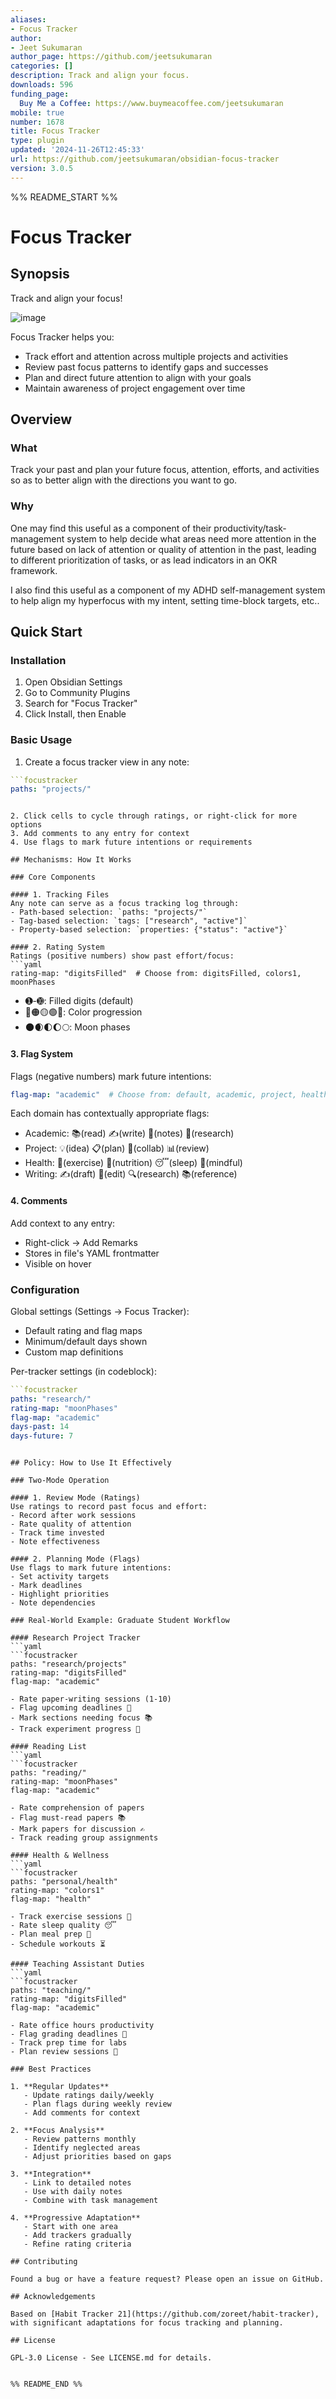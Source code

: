 ```yaml
---
aliases:
- Focus Tracker
author:
- Jeet Sukumaran
author_page: https://github.com/jeetsukumaran
categories: []
description: Track and align your focus.
downloads: 596
funding_page:
  Buy Me a Coffee: https://www.buymeacoffee.com/jeetsukumaran
mobile: true
number: 1678
title: Focus Tracker
type: plugin
updated: '2024-11-26T12:45:33'
url: https://github.com/jeetsukumaran/obsidian-focus-tracker
version: 3.0.5
---
```


%% README_START %%

# Focus Tracker

## Synopsis

Track and align your focus!

![image](https://github.com/jeetsukumaran/obsidian-focus-tracker/assets/26183/4e7343d0-c1ad-49e1-a077-1e0ec48dc135)

Focus Tracker helps you:
- Track effort and attention across multiple projects and activities
- Review past focus patterns to identify gaps and successes
- Plan and direct future attention to align with your goals
- Maintain awareness of project engagement over time

## Overview

### What

Track your past and plan your future focus, attention, efforts, and activities so as to better align with the directions you want to go.

### Why

One may find this useful as a component of their productivity/task-management system to help decide what areas need more attention in the future based on lack of attention or quality of attention in the past, leading to different prioritization of tasks, or as lead indicators in an OKR framework.

I also find this useful as a component of my ADHD self-management system to help align my hyperfocus with my intent, setting time-block targets, etc..

## Quick Start

### Installation

1. Open Obsidian Settings
2. Go to Community Plugins
3. Search for "Focus Tracker"
4. Click Install, then Enable

### Basic Usage

1. Create a focus tracker view in any note:
```yaml
```focustracker
paths: "projects/"
```
```

2. Click cells to cycle through ratings, or right-click for more options
3. Add comments to any entry for context
4. Use flags to mark future intentions or requirements

## Mechanisms: How It Works

### Core Components

#### 1. Tracking Files
Any note can serve as a focus tracking log through:
- Path-based selection: `paths: "projects/"`
- Tag-based selection: `tags: ["research", "active"]`
- Property-based selection: `properties: {"status": "active"}`

#### 2. Rating System
Ratings (positive numbers) show past effort/focus:
```yaml
rating-map: "digitsFilled"  # Choose from: digitsFilled, colors1, moonPhases
```
- ➊-➓: Filled digits (default)
- 🔴🟠🟡🟢🔵: Color progression
- 🌑🌒🌓🌔🌕: Moon phases

#### 3. Flag System
Flags (negative numbers) mark future intentions:
```yaml
flag-map: "academic"  # Choose from: default, academic, project, health, writing
```

Each domain has contextually appropriate flags:
- Academic: 📚(read) ✍️(write) 📝(notes) 🔬(research)
- Project: 💡(idea) 📋(plan) 👥(collab) 📊(review)
- Health: 🏃(exercise) 🥗(nutrition) 😴(sleep) 🧘(mindful)
- Writing: ✍️(draft) 📝(edit) 🔍(research) 📚(reference)

#### 4. Comments
Add context to any entry:
- Right-click → Add Remarks
- Stores in file's YAML frontmatter
- Visible on hover

### Configuration

Global settings (Settings → Focus Tracker):
- Default rating and flag maps
- Minimum/default days shown
- Custom map definitions

Per-tracker settings (in codeblock):
```yaml
```focustracker
paths: "research/"
rating-map: "moonPhases"
flag-map: "academic"
days-past: 14
days-future: 7
```
```

## Policy: How to Use It Effectively

### Two-Mode Operation

#### 1. Review Mode (Ratings)
Use ratings to record past focus and effort:
- Record after work sessions
- Rate quality of attention
- Track time invested
- Note effectiveness

#### 2. Planning Mode (Flags)
Use flags to mark future intentions:
- Set activity targets
- Mark deadlines
- Highlight priorities
- Note dependencies

### Real-World Example: Graduate Student Workflow

#### Research Project Tracker
```yaml
```focustracker
paths: "research/projects"
rating-map: "digitsFilled"
flag-map: "academic"
```
```
- Rate paper-writing sessions (1-10)
- Flag upcoming deadlines 📅
- Mark sections needing focus 📚
- Track experiment progress 🔬

#### Reading List
```yaml
```focustracker
paths: "reading/"
rating-map: "moonPhases"
flag-map: "academic"
```
```
- Rate comprehension of papers
- Flag must-read papers 📚
- Mark papers for discussion ✍️
- Track reading group assignments

#### Health & Wellness
```yaml
```focustracker
paths: "personal/health"
rating-map: "colors1"
flag-map: "health"
```
```
- Track exercise sessions 🏃
- Rate sleep quality 😴
- Plan meal prep 🥗
- Schedule workouts ⏳

#### Teaching Assistant Duties
```yaml
```focustracker
paths: "teaching/"
rating-map: "digitsFilled"
flag-map: "academic"
```
```
- Rate office hours productivity
- Flag grading deadlines 📅
- Track prep time for labs
- Plan review sessions 👥

### Best Practices

1. **Regular Updates**
   - Update ratings daily/weekly
   - Plan flags during weekly review
   - Add comments for context

2. **Focus Analysis**
   - Review patterns monthly
   - Identify neglected areas
   - Adjust priorities based on gaps

3. **Integration**
   - Link to detailed notes
   - Use with daily notes
   - Combine with task management

4. **Progressive Adaptation**
   - Start with one area
   - Add trackers gradually
   - Refine rating criteria

## Contributing

Found a bug or have a feature request? Please open an issue on GitHub.

## Acknowledgements

Based on [Habit Tracker 21](https://github.com/zoreet/habit-tracker), with significant adaptations for focus tracking and planning.

## License

GPL-3.0 License - See LICENSE.md for details.


%% README_END %%
